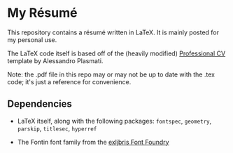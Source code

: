 # My Résumé
This repository contains a résumé written in LaTeX. It is mainly posted for my personal use.

The LaTeX code itself is based off of the (heavily modified) [Professional CV](https://www.sharelatex.com/templates/cv-or-resume/professional-cv) template by Alessandro Plasmati.

Note: the .pdf file in this repo may or may not be up to date with the .tex code; it's just a reference for convenience.

## Dependencies
 * LaTeX itself, along with the following packages: `fontspec`, `geometry`, `parskip`, `titlesec`, `hyperref`

 * The Fontin font family from the [exljbris Font Foundry](https://www.exljbris.com/fontin.html)

